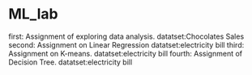 # ML_lab
first:
Assignment of exploring data analysis.
datatset:Chocolates Sales
second:
Assignment on Linear Regression
datatset:electricity bill
third:
Assignment on K-means.
datatset:electricity bill
fourth:
Assignment of Decision Tree.
datatset:electricity bill

